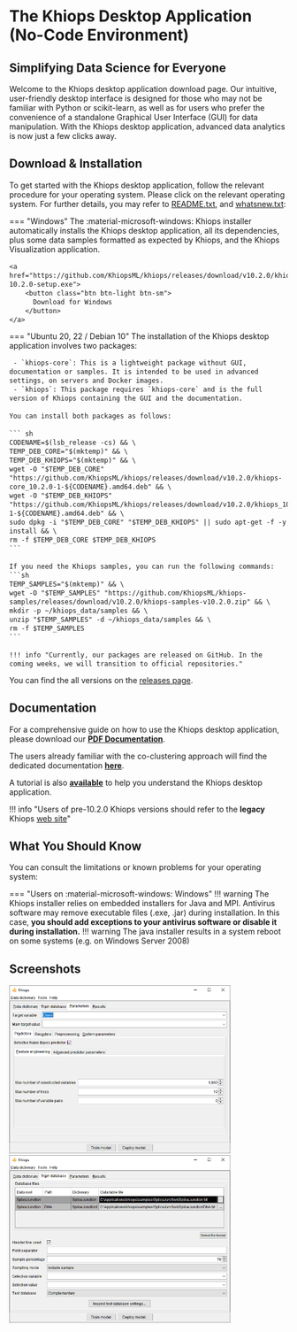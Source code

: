 # The Khiops Desktop Application (No-Code Environment)

## Simplifying Data Science for Everyone

Welcome to the Khiops desktop application download page. Our intuitive, user-friendly desktop interface is designed for those who may not be familiar with Python or scikit-learn, as well as for users who prefer the convenience of a standalone Graphical User Interface (GUI) for data manipulation. With the Khiops desktop application, advanced data analytics is now just a few clicks away.



## Download & Installation

To get started with the Khiops desktop application, follow the relevant procedure for your operating system. Please click on the relevant operating system. For further details, you may refer to [README.txt][readme], and [whatsnew.txt][whatsnew]:

[releases]: https://github.com/KhiopsML/khiops/releases
[readme]: README.txt
[whatsnew]: whatsnewV10.1.txt


=== "Windows"
    The :material-microsoft-windows: Khiops installer automatically installs the Khiops desktop application, all its dependencies, plus some data samples formatted as expected by Khiops, and the Khiops Visualization application.

    <a href="https://github.com/KhiopsML/khiops/releases/download/v10.2.0/khiops-10.2.0-setup.exe">
        <button class="btn btn-light btn-sm">
          Download for Windows
        </button>
    </a>

=== "Ubuntu 20, 22 / Debian 10"
    The installation of the Khiops desktop application involves two packages:
    
     - `khiops-core`: This is a lightweight package without GUI, documentation or samples. It is intended to be used in advanced settings, on servers and Docker images.
     - `khiops`: This package requires `khiops-core` and is the full version of Khiops containing the GUI and the documentation.

    You can install both packages as follows:
    
    ``` sh
    CODENAME=$(lsb_release -cs) && \
    TEMP_DEB_CORE="$(mktemp)" && \
    TEMP_DEB_KHIOPS="$(mktemp)" && \
    wget -O "$TEMP_DEB_CORE" "https://github.com/KhiopsML/khiops/releases/download/v10.2.0/khiops-core_10.2.0-1-${CODENAME}.amd64.deb" && \
    wget -O "$TEMP_DEB_KHIOPS" "https://github.com/KhiopsML/khiops/releases/download/v10.2.0/khiops_10.2.0-1-${CODENAME}.amd64.deb" && \
    sudo dpkg -i "$TEMP_DEB_CORE" "$TEMP_DEB_KHIOPS" || sudo apt-get -f -y install && \
    rm -f $TEMP_DEB_CORE $TEMP_DEB_KHIOPS
    ```

    If you need the Khiops samples, you can run the following commands:
    ```sh
    TEMP_SAMPLES="$(mktemp)" && \
    wget -O "$TEMP_SAMPLES" "https://github.com/KhiopsML/khiops-samples/releases/download/v10.2.0/khiops-samples-v10.2.0.zip" && \
    mkdir -p ~/khiops_data/samples && \
    unzip "$TEMP_SAMPLES" -d ~/khiops_data/samples && \
    rm -f $TEMP_SAMPLES
    ```

    !!! info "Currently, our packages are released on GitHub. In the coming weeks, we will transition to official repositories."

You can find the all versions on the [releases page][releases].

## Documentation
For a comprehensive guide on how to use the Khiops desktop application, please download our [**PDF Documentation**][Documentation]. 

The users already familiar with the co-clustering approach will find the dedicated documentation [**here**][coclustering].

[Documentation]: KhiopsGuide.pdf
[coclustering]: KhiopsCoclusteringGuide.pdf

A tutorial is also [**available**][tutorial] to help you understand the Khiops desktop application.

[tutorial]: KhiopsTutorial.pdf

!!! info "Users of pre-10.2.0 Khiops versions should refer to the **legacy** Khiops [web site][khiopslegacy]"

[khiopslegacy]: https://khiops.tech.orange

## What You Should Know

You can consult the limitations or known problems for your operating system:

=== "Users on :material-microsoft-windows: Windows"
    !!! warning 
        The Khiops installer relies on embedded installers for Java and MPI. Antivirus software may remove executable files (.exe, .jar) during installation. In this case, **you should add exceptions to your antivirus software or disable it during installation.** 
    !!! warning 
        The java installer results in a system reboot on some systems (e.g. on Windows Server 2008)
    

## Screenshots 

<div class="text-center">
    <img style="max-width:400px; width: -webkit-fill-available; display: inline-block;" src="/assets/images/feature_eng_pane.png">
    <img style="max-width:400px; width: -webkit-fill-available; display: inline-block;" src="/assets/images/database_pane.png">
</div>

